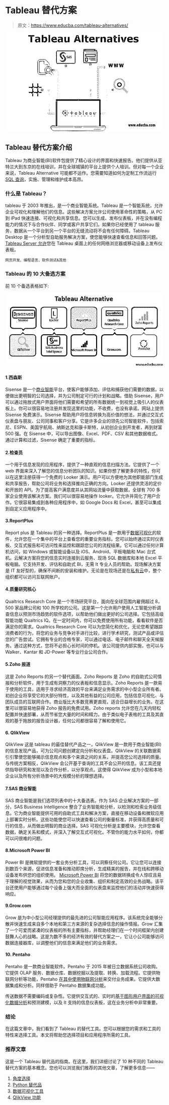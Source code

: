 # Tableau 替代方案

> 原文：<https://www.educba.com/tableau-alternatives/>

![Tableau Alternatives](img/cc0bd5e773e8ea9b61fe95fecf7015b0.png)



## Tableau 替代方案介绍

Tableau 为商业智能(BI)软件包提供了精心设计的界面和快速报告。他们提供从亚特兰大到东京的在线培训，并在全球城镇的平台上提供个人培训。但对每一个企业来说，Tableau Alternative 可能都不运作。您需要知道如何为定制工作流运行 [SQL 查询](https://www.educba.com/what-is-sql/)，实施、管理和维护成本高昂。

### 什么是 Tableau？

tableau 于 2003 年推出，是一个商业智能系统。Tableau 是一个智能系统，允许企业可视化和理解他们的信息。这些解决方案允许公司使用革命性的策略，从 PC 到 iPad 快速连接、可视化和共享信息。您可以生成、发布仪表板，并在没有编程能力的情况下与合作伙伴、同学或客户共享它们。如果你已经使用了 tableau 服务，数据从一个平台到另一个平台的无缝流动将不会有任何障碍。Tableau Desktop 是一个分析型自助服务解决方案，使您能够快速查看信息和回答问题。 [Tableau Server 允许](https://www.educba.com/install-tableau-server/)您在 Tableau 桌面上的任何网络浏览器或移动设备上发布仪表板。

<small>网页开发、编程语言、软件测试&其他</small>

### Tableau 的 10 大备选方案

前 10 个备选表格如下:

![Top 10 Alternatives of the Tableau](img/adc4acaea40e403bbf5ec85159db5938.png)



#### 1.西森斯

Sisense 是一个[商业智能](https://www.educba.com/what-is-business-intelligence/)平台，使客户能够添加、评估和捕获他们需要的数据，以便做出更明智的公司选择，并为公司制定可行的计划和战略。借助 Sisense，用户可以通过拖放式用户界面将他们需要和希望的所有数据统一到视觉上吸引人的仪表板上。你可以很容易地注册并发现这里的功能，不收费，也没有承诺。网站上提供 Sisense 免费演示。Sisense 帮助用户将信息转换为高价值的想法，并通过交互式仪表盘与朋友、公司同事和客户分享。它是许多企业的领先公司智能软件，包括索尼、ESPN、美国宇航局、纳斯达克和康卡斯特，从初创企业到开发者，再到财富 500 强。在 Sisense 中，可以导出图像、Excel、PDF、CSV 和其他数据格式。通过计算和过滤，Sisense 确定了重要的指标。

#### 2.检查员

一个用于信息发现的应用程序，提供了一种直观的信息扫描方法。它提供了一个 web 界面来深入了解您的信息分析团队的知识。如果你想了解更多的特性，你可以在这里注册获得一个免费的 Looker 演示。用户可以方便地为其他职能部门生成和共享报告，帮助公司将业务和选择推向正确的方向。Looker 还提供灵活的定价和开放的 API。为了提高客户满意度并从其网站流量中获取数据，全球有 700 多家企业使用该解决方案。我们可以很容易地操作 looker。它允许并简化了用户合作。它很容易集成到各种应用程序中，如 Google Docs 和 Excel，甚至可以集成到自定义应用程序中。

#### 3.ReportPlus

Report plus 是 Tableau 的另一种选择。ReportPlus 是一款用于[数据可视化](https://www.educba.com/what-is-data-visualization/)的软件，允许您在一个集中的平台上查看您的重要业务指标。您可以始终通过实时仪表板、交互式报告和可访问性来监控和跟踪您公司的流程结果。它可以通过任何计算机访问，如 Windows 或智能设备以及 iOS、Android、平板电脑和 Mac 台式机。云解决方案将您的信息实时连接到云服务、现场 SQL 数据库和本地 Excel 平板电脑。它支持开发、评估和自助式 BI，无需 It 专业人员的帮助。现场解决方案是 IT 友好型的，确保不间断的安装和维护。无论是在现场还是在[私有云](https://www.educba.com/what-is-private-cloud/)中，整个组织都可以访问互联网账户。

#### 4.质量研究核心

Qualtrics Research Core 是一个市场研究平台，面向在全球范围内雇佣超过 8，500 家品牌公司和 100 所学校的公司。这是第一个允许用户使用人工智能分析调查信息以预测市场趋势的软件选项，以帮助他们做出更好的公司选择。它包括高级智能功能 Qualtrics IQ。在一定时间内，你可以免费使用所有功能，看看软件是否满足你的需求。Qualtrics Research Core 可以为您简化和优化，无论您希望跟踪消费者的行为，将您的业务与竞争对手进行比较，进行学术研究，测试产品或评估您的广告尝试。它拥有专业的合格专家，可以通过电话、电子邮件和聊天全天候服务。通过这种方式，您将不必担心长时间的停机。该公司提供内部实施，也可以与 Walker、Kantar 和 JD-Power 等专业行业公司合作。

#### 5.Zoho 报道

这是 Zoho Reports 的另一个替代画面。Zoho Reports 是 Zoho 的自助式公司情报和分析软件，用于生成有洞察力的仪表板和信息显示。Zoho Reports 是一款易于使用的工具，适用于寻求经济高效的平台来满足业务需求的中小型企业所有者。初创企业将享受它的大部分特性，以及其他有益的公司应用，包括信息可视化、与团队成员的互联网合作。商业版比大多数竞赛更直观，适合日益增长的业务。在这里可以很容易地获得 Zoho 报告的免费试用。Zoho reports 允许您在几天内轻松配置并快速部署，从而节省您大量的时间和精力。由于类似电子表格的工具及其直观的基于拖放的报告设计器，任何公司都很容易了解和使用它。

#### 6\. QlikView

QlikView 这是 tableau 的最佳替代产品之一，QlikView 是一款用于商业智能(BI)的信息发现产品，可为公司问题创建定向分析和仪表盘。QlikView 的关联数据索引引擎使您能够揭示信息观点和多个来源之间的关系，并提高您公司选择的质量。与传统方案相反，QlikView 会公开基于查询的工具不会公开的信息。该工具还提供指导研究和发现以及合作分析，以分享观点。这使得 QlikView 成为小型和本地企业以及所有分析场景中的大规模分析的理想选择。

#### 7.SAS 商业智能

SAS 商业智能是我们选项列表中的十大备选表。作为 SAS 企业解决方案的一部分，SAS Business Intelligence 整合了业务智能和分析，以检测和检索业务级信息。它为商业智能提供可用的自助式工具和解决方案，直接在移动设备和微软应用上部署实时分析。这些功能使您可以快速查看公司的衡量标准，并获得高质量和可行的信息，从而做出明智的商业选择。SAS 可视化分析是主要模块，允许您查看数据，确定关系和模式，并深入了解交互式可视化。不管你的能力水平如何，你都可以问很难的问题。

#### 8.Microsoft Power BI

Power BI 是微软提供的一套业务分析工具，可以洞察任何公司。它让您可以连接到数百个来源，促进信息准备和推动即席分析，生成精美的报告，并在线和跨移动设备发布供您的组织使用。 [Microsoft Power BI](https://www.educba.com/what-is-power-bi/) 将您的数据转换成令人惊叹且易于理解的视觉效果，从而为您和您的企业收集、组织和制定高效的业务战略。该平台还使用户能够通过每个设备上强大而全面的仪表盘来监控他们的活动并快速获得响应。

#### 9.Grow.com

Grow 是为中小型公司经理提供的最先进的公司智能应用程序。该系统完全能够分散并快速生成来自多个本地和第三方来源的复杂选择信息的操作情报。Grow 汇集了一个可爱而紧凑的仪表板的所有主要指标，并帮助经理们在一个时间框架内创建鼓舞人心的战略。这是为数不多的经济有效的替代方案之一，它让小公司能够访问数据连接器库，以调整他们的信息来满足他们的业务需求。

#### 10\. Pentaho

Pentaho 是一款商业智能软件。Pentaho 于 2015 年被日立数据系统公司收购。它提供 OLAP 服务、数据仓库、数据挖掘以及提取、转换、加载流程。它提供物联网分析等功能，Pentaho [在其中使用物联网分析](https://www.educba.com/iot-analytics/)来交付业务成果。它提供大数据集成和分析。同样借助于 Pentaho 数据集成功能。

传送数据不需要编码或复杂性。它提供交互式的、实时的[基于图形用户界面的可视化数据分析](https://www.educba.com/gui-testing/)和预测建模，以及 It 支持的信息仪表板，这在业务分析中非常重要。

### 结论

在这篇文章中，我们看到了 Tableau 的替代工具。您可以根据您的需求和工具的特性来选择工具。本文将帮助您选择项目和应用程序所需的工具。

### **推荐文章**

这是一个 Tableau 替代品的指南。在这里，我们详细讨论了 10 种不同的 Tableau 替代方案的基本概念。您也可以浏览我们推荐的其他文章，了解更多信息——

1.  [角度选择](https://www.educba.com/angularjs-alternatives/)
2.  [Python 替代品](https://www.educba.com/python-alternatives/)
3.  [数据可视化工具](https://www.educba.com/data-visualization-tools/)
4.  [QlikView 功能](https://www.educba.com/qlikview-functions/)





